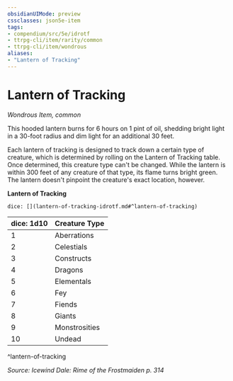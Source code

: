 ```yaml
---
obsidianUIMode: preview
cssclasses: json5e-item
tags:
- compendium/src/5e/idrotf
- ttrpg-cli/item/rarity/common
- ttrpg-cli/item/wondrous
aliases: 
- "Lantern of Tracking"
---
```

# Lantern of Tracking
*Wondrous Item, common*  


This hooded lantern burns for 6 hours on 1 pint of oil, shedding bright light in a 30-foot radius and dim light for an additional 30 feet.

Each lantern of tracking is designed to track down a certain type of creature, which is determined by rolling on the Lantern of Tracking table. Once determined, this creature type can't be changed. While the lantern is within 300 feet of any creature of that type, its flame turns bright green. The lantern doesn't pinpoint the creature's exact location, however.

**Lantern of Tracking**

`dice: [](lantern-of-tracking-idrotf.md#^lantern-of-tracking)`

| dice: 1d10 | Creature Type |
|------------|---------------|
| 1 | Aberrations |
| 2 | Celestials |
| 3 | Constructs |
| 4 | Dragons |
| 5 | Elementals |
| 6 | Fey |
| 7 | Fiends |
| 8 | Giants |
| 9 | Monstrosities |
| 10 | Undead |
^lantern-of-tracking

*Source: Icewind Dale: Rime of the Frostmaiden p. 314*